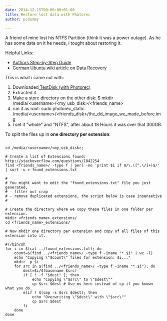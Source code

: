 ```yaml
---
date: 2014-12-15T00:00:00+01:00
title: Restore lost data with Photorec
author: pcdummy

---
```


A friend of mine lost his NTFS Partition (think it was a power outage). As he has some data on it he needs, i tought about restoring it.
<!--more-->
Helpful Links:

*   [Authors Step-by-Step Guide](http://www.cgsecurity.org/wiki/PhotoRec_Step_By_Step)
*   [German Ubuntu wiki article on Data Recovery](http://wiki.ubuntuusers.de/Datenrettung)

This is what i came out with:

1.  Downloaded[ TestDisk (with Photorec)](http://www.cgsecurity.org/wiki/TestDisk_Download "TestDisk download")
2.  Extracted it.
3.  Make a store directory on the other disk: $ mkdir /media/&lt;username&gt;/&lt;my_usb_disk&gt;/&lt;friends_name&gt;
4.  run it as root: sudo photorec_static /media/&lt;username&gt;/&lt;friends_disk&gt;/the_dd_image_we_made_before.img
5.  I set it &quot;whole&quot; and &quot;NTFS&quot;, after about 18 Hours it was over that 300GB.

To split the files up in **one directory per extension**:

<pre><code class="bash">
cd /media/&lt;username&gt;/&lt;my_usb_disk&gt;;

# Create a list of Extensions found: http://stackoverflow.com/questions/1842254
find &lt;friends_name&gt;/ -type f | perl -ne &#39;print $1 if m/\.([^.\/]+)$/&#39; | sort -u &gt; found_extensions.txt

#
# You might want to edit the &quot;found_extensions.txt&quot; file you just generated,
# - filter out crap
# - remove duplicated extensions, the script below is case insensetive
#

# Create the directory where we copy these files in one folder per extension.
mkdir &lt;friends_name&gt;_extensions/
cd &lt;friends_name&gt;_extensions/

# Now mkdir one directory per extension and copy of all files of this extension into it.

#!/bin/sh
for i in $(cat ../found_extensions.txt); do
    count=$(find ../&lt;friends_name&gt;/ -type f -iname &quot;*.$i&quot; | wc -l)
    echo &quot;Copying \&quot;$count\&quot; files for extension: $i...&quot;
    mkdir -p $i
    for src in $(find ../&lt;friends_name&gt;/ -type f -iname &quot;*.$i&quot;); do
        dest=$i/$(basename $src)
        if [ ! -f "$dest" ]; then
            echo &quot;Copying \&quot;$src\&quot; to \&quot;$dest\&quot;&quot;
            cp $src $dest # Use mv here instead of cp if you known what you do.
        elif ! $(cmp -s $src $dest); then
            echo &quot;Overwriting \&quot;$dest\&quot; with \&quot;$src\&quot;&quot;
            cp $src $dest
        fi
    done
done
</code></pre>
